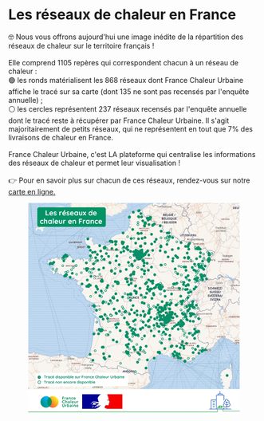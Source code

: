 # Les réseaux de chaleur en France

🤓 Nous vous offrons aujourd'hui une image inédite de la répartition des réseaux de chaleur sur le territoire français !\
\
Elle comprend 1105 repères qui correspondent chacun à un réseau de chaleur :\
🟢 les ronds matérialisent les 868 réseaux dont France Chaleur Urbaine affiche le tracé sur sa carte (dont 135 ne sont pas recensés par l'enquête annuelle) ;\
⚪ les cercles représentent 237 réseaux recensés par l'enquête annuelle dont le tracé reste à récupérer par France Chaleur Urbaine. Il s'agit majoritairement de petits réseaux, qui ne représentent en tout que 7% des livraisons de chaleur en France.\
\
France Chaleur Urbaine, c'est LA plateforme qui centralise les informations des réseaux de chaleur et permet leur visualisation !\
\
👉 Pour en savoir plus sur chacun de ces réseaux, rendez-vous sur notre [carte en ligne.](/carte)

<figure><img src=".gitbook/assets/FCU_reperes_RC.jpg" alt=""><figcaption></figcaption></figure>
